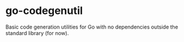 # go-codegenutil
Basic code generation utilities for Go with no dependencies outside the standard library (for now).
